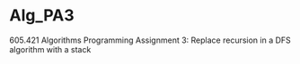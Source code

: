 # Alg_PA3
605.421 Algorithms Programming Assignment 3: Replace recursion in a DFS algorithm with a stack
